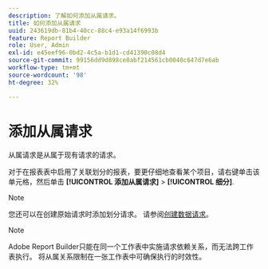 ```yaml
---
description: 了解如何添加从属请求。
title: 如何添加从属请求
uuid: 243619db-81b4-40cc-88c4-e93a14f6993b
feature: Report Builder
role: User, Admin
exl-id: e45eef96-0bd2-4c5a-b1d1-cd41390c08d4
source-git-commit: 99156dd9d898ce0abf214561cb0040c647d7e6ab
workflow-type: tm+mt
source-wordcount: '98'
ht-degree: 32%

---
```


# 添加从属请求

从属请求是从属于现有请求的请求。

对于在报表表中启用了关联划分的报表，要更仔细地查看某个项目，请右键单击该单元格，然后单击 **[!UICONTROL 添加从属请求]** > **[!UICONTROL 细分]**.

>[!NOTE]
>
>您还可以在创建原始请求时添加划分请求。 请参阅[创建数据请求](/help/analyze/report-builder/data-requests/t-create-a-data-request.md)。

>[!NOTE]
>
>Adobe Report Builder只能在同一个工作表中实施请求依赖关系，而无法跨工作表执行。 将从属关系限制在一张工作表中可确保执行的时效性。

